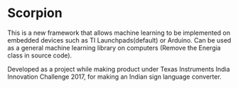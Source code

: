 # Scorpion

This is a new framework that allows machine learning to be implemented on embedded devices such as TI Launchpads(default) or Arduino. Can be used as a general machine learning library on computers (Remove the Energia class in source code).

Developed as a project while making product under Texas Instruments India Innovation Challenge 2017, for making an Indian sign language converter.
